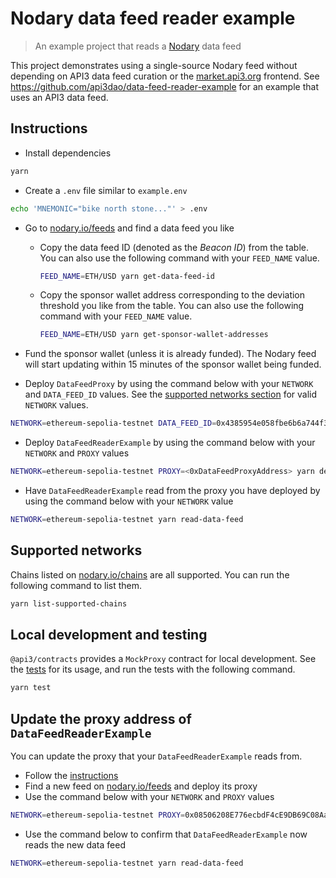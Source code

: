 # Nodary data feed reader example

> An example project that reads a [Nodary](https://nodary.io/) data feed

This project demonstrates using a single-source Nodary feed without depending on API3 data feed curation or the [market.api3.org](https://market.api3.org) frontend.
See https://github.com/api3dao/data-feed-reader-example for an example that uses an API3 data feed.

## Instructions

- Install dependencies

```sh
yarn
```

- Create a `.env` file similar to `example.env`

```sh
echo 'MNEMONIC="bike north stone..."' > .env
```

- Go to [nodary.io/feeds](https://nodary.io/feeds) and find a data feed you like

  - Copy the data feed ID (denoted as the _Beacon ID_) from the table.
    You can also use the following command with your `FEED_NAME` value.

    ```sh
    FEED_NAME=ETH/USD yarn get-data-feed-id
    ```

  - Copy the sponsor wallet address corresponding to the deviation threshold you like from the table.
    You can also use the following command with your `FEED_NAME` value.

    ```sh
    FEED_NAME=ETH/USD yarn get-sponsor-wallet-addresses
    ```

- Fund the sponsor wallet (unless it is already funded).
  The Nodary feed will start updating within 15 minutes of the sponsor wallet being funded.

- Deploy `DataFeedProxy` by using the command below with your `NETWORK` and `DATA_FEED_ID` values.
  See the [supported networks section](#supported-networks) for valid `NETWORK` values.

```sh
NETWORK=ethereum-sepolia-testnet DATA_FEED_ID=0x4385954e058fbe6b6a744f32a4f89d67aad099f8fb8b23e7ea8dd366ae88151d yarn deploy-data-feed-proxy
```

- Deploy `DataFeedReaderExample` by using the command below with your `NETWORK` and `PROXY` values

```sh
NETWORK=ethereum-sepolia-testnet PROXY=<0xDataFeedProxyAddress> yarn deploy
```

- Have `DataFeedReaderExample` read from the proxy you have deployed by using the command below with your `NETWORK` value

```sh
NETWORK=ethereum-sepolia-testnet yarn read-data-feed
```

## Supported networks

Chains listed on [nodary.io/chains](https://nodary.io/chains) are all supported.
You can run the following command to list them.

```sh
yarn list-supported-chains
```

## Local development and testing

`@api3/contracts` provides a `MockProxy` contract for local development.
See the [tests](./test/DataFeedReaderExample.sol.js) for its usage, and run the tests with the following command.

```sh
yarn test
```

## Update the proxy address of `DataFeedReaderExample`

You can update the proxy that your `DataFeedReaderExample` reads from.

- Follow the [instructions](#instructions)
- Find a new feed on [nodary.io/feeds](https://nodary.io/feeds) and deploy its proxy
- Use the command below with your `NETWORK` and `PROXY` values

```sh
NETWORK=ethereum-sepolia-testnet PROXY=0x08506208E776ecbdF4cE9DB69C08Aa90A06825C0 yarn update-proxy
```

- Use the command below to confirm that `DataFeedReaderExample` now reads the new data feed

```sh
NETWORK=ethereum-sepolia-testnet yarn read-data-feed
```
